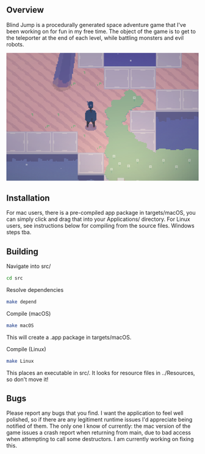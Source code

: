 ## Overview

Blind Jump is a procedurally generated space adventure game that I've been working on for fun in my free time. The object of the game is to get to the teleporter at the end of each level, while battling monsters and evil robots.

<p align="center"><img src="screenshot.png"/></p>

## Installation

For mac users, there is a pre-compiled app package in targets/macOS, you can simply click and drag that into your Applications/ directory. For Linux users, see instructions below for compiling from the source files. Windows steps tba.

## Building

Navigate into src/
```bash
cd src
```

Resolve dependencies
```bash
make depend
```

Compile (macOS)
```bash
make macOS
```
This will create a .app package in targets/macOS.

Compile (Linux)
```bash
make Linux
```
This places an executable in src/. It looks for resource files in ../Resources, so don't move it!

## Bugs

Please report any bugs that you find. I want the application to feel well polished, so if there are any legitiment runtime issues I'd appreciate being notified of them. The only one I know of currently: the mac version of the game issues a crash report when returning from main, due to bad access when attempting to call some destructors. I am currently working on fixing this.

